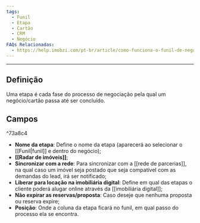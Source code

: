 ```yaml
---
tags:
  - Funil
  - Etapa
  - Cartão
  - CRM
  - Negócio
FAQs Relacionadas:
  - https://help.imobzi.com/pt-br/article/como-funciona-o-funil-de-negocios-h5u2aj/
---
```

---
## Definição

Uma etapa é cada fase do processo de negociação pela qual um negócio/cartão passa até ser concluído.
## Campos

^73a8c4

- **Nome da etapa**: Define o nome da etapa (aparecerá ao selecionar o [[Funil|funil]] e dentro do negócio);
- **[[Radar de imóveis]]**;
- **Sincronizar com a rede**: Para sincronizar com a [[rede de parcerias]], na qual caso um imóvel seja postado que seja compatível com as demandas do lead, irá ser notificado;
- **Liberar para locação na imobiliária digital**: Define em qual das etapas o cliente poderá alugar online através da [[imobiliária digital]];
- **Não expirar as reservas/proposta**: Caso deseje que nenhuma proposta ou reserva expire;
- **Posição**: Onde a coluna da etapa ficará no funil, em qual passo do processo ela se encontra.